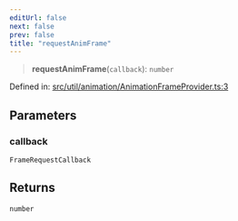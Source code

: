 ```yaml
---
editUrl: false
next: false
prev: false
title: "requestAnimFrame"
---
```


> **requestAnimFrame**(`callback`): `number`

Defined in: [src/util/animation/AnimationFrameProvider.ts:3](https://github.com/fabricjs/fabric.js/blob/8206f10a405480a7ba988ff6cfdde6412c1f13f8/src/util/animation/AnimationFrameProvider.ts#L3)

## Parameters

### callback

`FrameRequestCallback`

## Returns

`number`
